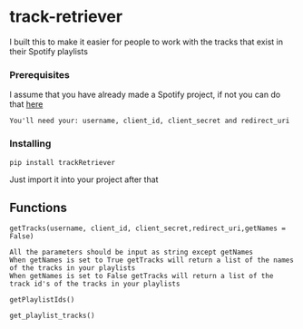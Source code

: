# track-retriever

I built this to make it easier for people to work with the tracks that exist in their Spotify playlists 

### Prerequisites

I assume that you have already made a Spotify project, if not you can do that [here](https://developer.spotify.com/dashboard/)

```
You'll need your: username, client_id, client_secret and redirect_uri
```

### Installing

```
pip install trackRetriever
```

Just import it into your project after that 

## Functions 

```
getTracks(username, client_id, client_secret,redirect_uri,getNames = False)

All the parameters should be input as string except getNames
When getNames is set to True getTracks will return a list of the names of the tracks in your playlists
When getNames is set to False getTracks will return a list of the track id's of the tracks in your playlists
```

```
getPlaylistIds()
```

```
get_playlist_tracks()
```